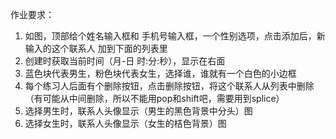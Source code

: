 





作业要求：

1. 如图，顶部给个姓名输入框和 手机号输入框，一个性别选项，点击添加后，新输入的这个联系人 加到下面的列表里
2. 创建时获取当前时间（月-日 时:分:秒），显示在右面
3. 蓝色块代表男生，粉色块代表女生，选择谁，谁就有一个白色的小边框
4. 每个练习人后面有个删除按钮，点击删除按钮，将这个联系人从列表中删除（有可能从中间删除，所以不能用pop和shift吧，需要用到splice）
5. 选择男生时，联系人头像显示（男生的黑色背景中分头）图
6. 选择女生时，联系人头像显示（女生的桔色背景）图

